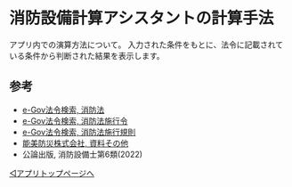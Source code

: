 # 消防設備計算アシスタントの計算手法

アプリ内での演算方法について。
入力された条件をもとに、法令に記載されている条件から判断された結果を表示します。


## 参考

- [e-Gov法令検索, 消防法](https://elaws.e-gov.go.jp/document?lawid=323AC1000000186_20210901_503AC0000000036)
- [e-Gov法令検索, 消防法施行令](https://elaws.e-gov.go.jp/document?lawid=336CO0000000037)
- [e-Gov法令検索, 消防法施行規則](https://elaws.e-gov.go.jp/document?lawid=336M50000008006)
- [能美防災株式会社, 資料その他](https://www.nohmi.co.jp/product/documents/index.html)
- 公論出版, 消防設備士第6類(2022)


[◁アプリトップページへ](./home.md)
